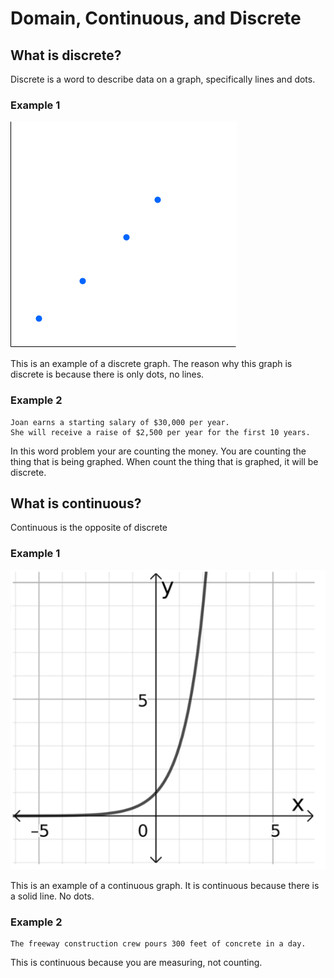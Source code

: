 # Domain, Continuous, and Discrete

## What is discrete?

Discrete is a word to describe data on a graph, specifically lines and dots.
### Example 1
![discrete graph](discrete%20graph.drawio.png)

This is an example of a discrete graph. The reason why this graph is discrete is because there is only dots, no lines.
### Example 2

```
Joan earns a starting salary of $30,000 per year.
She will receive a raise of $2,500 per year for the first 10 years.
```

In this word problem your are counting the money. You are counting the thing that is being graphed. When count the thing that is graphed, it will be discrete. 

## What is continuous?

Continuous is the opposite of discrete
### Example 1
![continuous graph](continuous%20graph.drawio.png)

This is an example of a continuous graph. It is continuous because there is a solid line. No dots.

### Example 2

```
The freeway construction crew pours 300 feet of concrete in a day.
```

This is continuous because you are measuring, not counting.